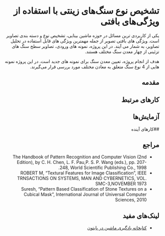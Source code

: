 <div dir=rtl>

# تشخیص نوع سنگ‌های زینتی با استفاده از ویژگی‌های بافتی
یکی از کاربردی ترین مسائل در حوزه ماشین بینایی، تشخیص نوع و دسته بندی تصاویر است. ویژگی های بافتی تصویر از جمله مهمترین ویژگی های قابل استفاده در تحلیل تصاویر، به شمار می آیند. در این پروژه، نمونه های ورودی، تصاویر سطح سنگ های تزئینی از چهار معدن سنگ مختلف هستند.

هدف از انجام پروژه، تعیین معدن سنگ برای نمونه های جدید است. در این پروژه نمونه هایی از 4 نوع سنگ متعلق به معادن مختلف مورد بررسی قرار می‌گیرند.

## مقدمه

## کارهای مرتبط

## آزمایش‌ها

##کارهای آینده

## مراجع
+ The Handbook of Pattern Recognition and Computer Vision (2nd Edition), by C. H. Chen, L. F. Pau,P. S. P. Wang (eds.), pp. 207-248, World Scientific Publishing Co., 1998.
+ ROBERT M, “Textural Features for Image Classification”, IEEE TRNSACTIONS ON SYSTEMS, MAN AND CYBERNETICS, VOL. SMC-3,NOVEMBER 1973
+ Suresh, “Pattern Based Classification of Stone Textures on a Cubical Mask”, International Journal of Universal Computer Sciences, 2010

## لینک‌های مفید
+ [کتابخانه یادگیری ماشین در پایتون](http://scikit-learn.org/stable/)

